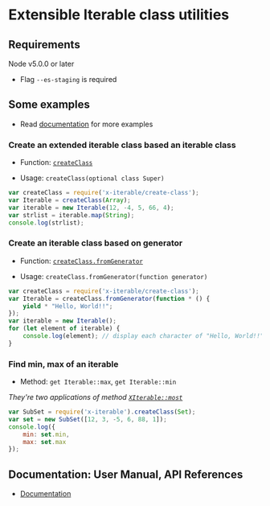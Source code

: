 
# Extensible Iterable class utilities

## Requirements

Node v5.0.0 or later
 - Flag `--es-staging` is required

## Some examples

 * Read [documentation](https://github.com/ksxnodemodules/x-iterable-documentation) for more examples

### Create an extended iterable class based an iterable class

 - Function: [`createClass`](https://github.com/ksxnodemodules/x-iterable-documentation/blob/master/references/create-class/readme.md)

 - Usage: `createClass(optional class Super)`

```javascript
var createClass = require('x-iterable/create-class');
var Iterable = createClass(Array);
var iterable = new Iterable(12, -4, 5, 66, 4);
var strlist = iterable.map(String);
console.log(strlist);
```

### Create an iterable class based on generator

 - Function: [`createClass.fromGenerator`](https://github.com/ksxnodemodules/x-iterable-documentation/blob/master/references/create-class/readme.md#function-createclassfromgenerator)

 - Usage: `createClass.fromGenerator(function generator)`

```javascript
var createClass = require('x-iterable/create-class');
var Iterable = createClass.fromGenerator(function * () {
	yield * "Hello, World!!";
});
var iterable = new Iterable();
for (let element of iterable) {
	console.log(element); // display each character of "Hello, World!!"
}
```

### Find min, max of an iterable

 - Method: `get Iterable::max`, `get Iterable::min`

*They're two applications of method [`XIterable::most`](https://github.com/ksxnodemodules/x-iterable-documentation/blob/master/references/create-class/x-iterable.md#method-most)*

```javascript
var SubSet = require('x-iterable').createClass(Set);
var set = new SubSet([12, 3, -5, 6, 88, 1]);
console.log({
	min: set.min,
	max: set.max
});
```

## Documentation: User Manual, API References
 - [Documentation](https://github.com/ksxnodemodules/x-iterable-documentation)

